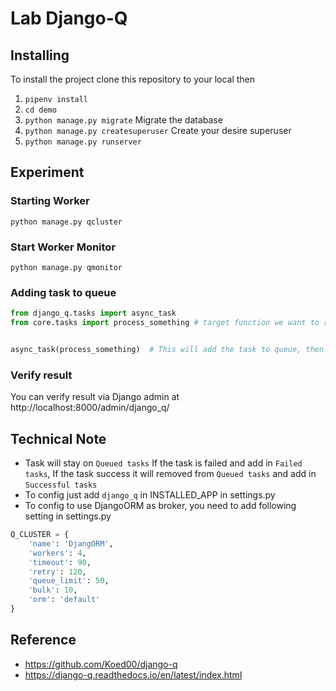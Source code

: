 # Lab Django-Q

## Installing
To install the project clone this repository to your local then
1. `pipenv install`
2. `cd demo`
3. `python manage.py migrate` Migrate the database
4. `python manage.py createsuperuser` Create your desire superuser
5. `python manage.py runserver`


## Experiment
### Starting Worker
```
python manage.py qcluster
```

### Start Worker Monitor
```
python manage.py qmonitor
```

### Adding task to queue
```python
from django_q.tasks import async_task
from core.tasks import process_something # target function we want to run in queue


async_task(process_something)  # This will add the task to queue, then it will process
```

### Verify result
You can verify result via Django admin at http://localhost:8000/admin/django_q/


## Technical Note
- Task will stay on `Queued tasks` If the task is failed and add in `Failed tasks`, If the task success it will removed from `Queued tasks` and add in `Successful tasks`
- To config just add `django_q` in INSTALLED_APP in settings.py
- To config to use DjangoORM as broker, you need to add following setting in settings.py
```python
Q_CLUSTER = {
    'name': 'DjangORM',
    'workers': 4,
    'timeout': 90,
    'retry': 120,
    'queue_limit': 50,
    'bulk': 10,
    'orm': 'default'
}
```

## Reference
- https://github.com/Koed00/django-q
- https://django-q.readthedocs.io/en/latest/index.html
